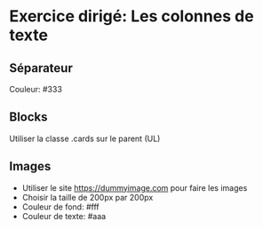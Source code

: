 # Exercice dirigé: Les colonnes de texte

## Séparateur
Couleur: #333

## Blocks
Utiliser la classe .cards sur le parent (UL)

## Images
* Utiliser le site https://dummyimage.com pour faire les images
* Choisir la taille de 200px par 200px
* Couleur de fond: #fff
* Couleur de texte: #aaa